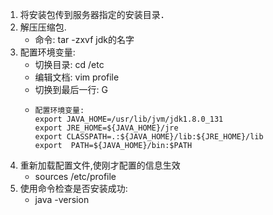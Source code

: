 1. 将安装包传到服务器指定的安装目录．
2. 解压压缩包.
    * 命令: tar -zxvf jdk的名字
3. 配置环境变量:
    * 切换目录:
        cd /etc
    * 编辑文档:
        vim  profile 
    * 切换到最后一行:
        G
    *  
       ```
       配置环境变量:
       export JAVA_HOME=/usr/lib/jvm/jdk1.8.0_131  
       export JRE_HOME=${JAVA_HOME}/jre  
       export CLASSPATH=.:${JAVA_HOME}/lib:${JRE_HOME}/lib  
       export  PATH=${JAVA_HOME}/bin:$PATH
       ```
4. 重新加载配置文件,使刚才配置的信息生效
     * sources /etc/profile
5.  使用命令检查是否安装成功:
      * java  -version 